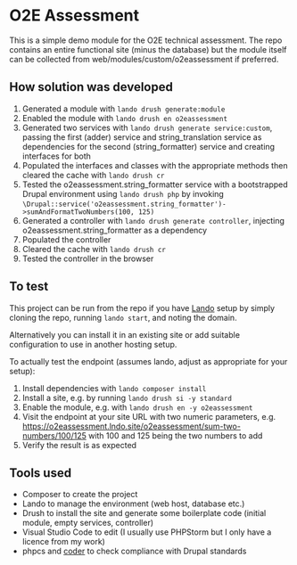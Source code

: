 # O2E Assessment

This is a simple demo module for the O2E technical assessment. The repo contains
an entire functional site (minus the database) but the module itself can be collected from
web/modules/custom/o2eassessment if preferred.

## How solution was developed

1. Generated a module with `lando drush generate:module`
2. Enabled the module with `lando drush en o2eassessment`
3. Generated two services with `lando drush generate service:custom`, passing the first (adder) service and string_translation service as dependencies for the second (string_formatter) service and creating interfaces for both
4. Populated the interfaces and classes with the appropriate methods then cleared the cache with `lando drush cr`
5. Tested the o2eassessment.string_formatter service with a bootstrapped Drupal environment using `lando drush php`
by invoking `\Drupal::service('o2eassessment.string_formatter')->sumAndFormatTwoNumbers(100, 125)`
6. Generated a controller with `lando drush generate controller`, injecting o2eassessment.string_formatter as a dependency
7. Populated the controller
8. Cleared the cache with `lando drush cr`
9. Tested the controller in the browser


## To test

This project can be run from the repo if you have [Lando](https://lando.dev/download/) setup by
simply cloning the repo, running `lando start`, and noting the domain.

Alternatively you can install it in an existing site or add suitable configuration to use in another
hosting setup.

To actually test the endpoint (assumes lando, adjust as appropriate for your setup):

1. Install dependencies with `lando composer install`
2. Install a site, e.g. by running `lando drush si -y standard`
3. Enable the module, e.g. with `lando drush en -y o2eassessment`
4. Visit the endpoint at your site URL with two numeric parameters, e.g. https://o2eassessment.lndo.site/o2eassessment/sum-two-numbers/100/125 with 100 and 125 being the two numbers to add
5. Verify the result is as expected

## Tools used

* Composer to create the project
* Lando to manage the environment (web host, database etc.)
* Drush to install the site and generate some boilerplate code (initial module, empty services, controller)
* Visual Studio Code to edit (I usually use PHPStorm but I only have a licence from my work)
* phpcs and [coder](https://www.drupal.org/project/coder) to check compliance with Drupal standards


